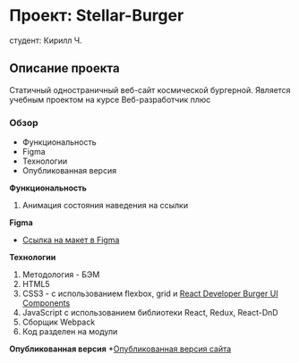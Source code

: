 # Проект: Stellar-Burger
студент: Кирилл Ч.

## Описание проекта
Статичный одностраничный веб-сайт космической бургерной. Является учебным проектом на курсе Веб-разработчик плюс

### Обзор
* Функциональность
* Figma
* Технологии
* Опубликованная версия

**Функциональность**

1. Анимация состояния наведения на ссылки

**Figma**

* [Ссылка на макет в Figma](https://www.figma.com/file/ocw9a6hNGeAejl4F3G9fp8/React-_-%D0%9F%D1%80%D0%BE%D0%B5%D0%BA%D1%82%D0%BD%D1%8B%D0%B5-%D0%B7%D0%B0%D0%B4%D0%B0%D1%87%D0%B8-(3-%D0%BC%D0%B5%D1%81%D1%8F%D1%86%D0%B0)_external_link?node-id=0%3A1)

**Технологии**

1. Методология - БЭМ
2. HTML5
3. CSS3 - с использованием flexbox, grid и [React Developer Burger UI Components](https://yandex-praktikum.github.io/react-developer-burger-ui-components/docs/)
4. JavaScript с использованием библиотеки React, Redux, React-DnD
5. Сборщик Webpack
6. Код разделен на модули

**Опубликованная версия**
*[Опубликованная версия сайта](https://insomniac-bear.github.io/stellar-burgers/)
